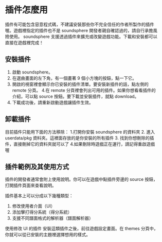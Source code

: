 # 插件怎麼用
插件有可能包含惡意程式碼，不建議安裝那些你不完全信任的作者所製作的插件喔。遊戲裡指定的插件也不是 soundsphere 開發者親自確認過的，請自行承擔風險使用。
soundsphere 支援透過插件來擴充或改變遊戲功能。下載和安裝都可以直接在遊戲裡完成！

## 安裝插件
1. 啟動 soundsphere。
2. 在選曲畫面的左下角，有一個畫著 9 個小方塊的按鈕，點一下它。
3. 開啟的視窗裡會顯示你已安裝的插件清單。要安裝新插件的話，點左側的 remote 分頁。
4.在 remote 分頁裡會列出可用的插件。如果你想看看插件的介紹，可以點 source 按鈕。要下載並安裝插件，就點 download。
5. 下載成功後，請重新啟動遊戲讓插件生效。


## 卸載插件
目前插件只能用下面的方法移除：
1.打開你安裝 soundsphere 的資料夾
2. 進入 userdata/pkg 資料夾。這裡面存放的是你安裝的所有插件
3. 找到你想刪除的插件，直接刪掉它的資料夾就可以了
4.如果刪除時遊戲正在運行，請記得重啟遊戲喔

## 插件範例及其使用方式
插件的開發者通常會附上使用說明。你可以在遊戲中點插件旁邊的 source 按鈕，打開插件頁面來查看說明。

插件基本上可以分成以下幾種類型：
1. 修改使用者介面（UI）
2. 添加擊打得分系統（得分系統）
3. 支援不同譜面格式的解析器（譜面解析器）

使用修改 UI 的插件
安裝這類插件之後，前往遊戲設定畫面。在 themes 分頁中，你就可以從已安裝的主題裡選擇想用的樣式。
